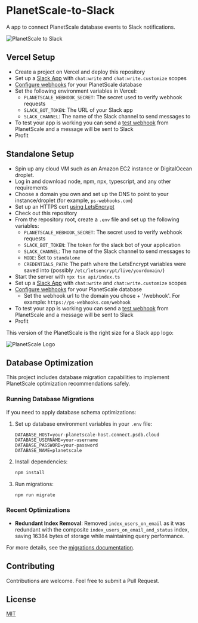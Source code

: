# PlanetScale-to-Slack

A app to connect PlanetScale database events to Slack notifications.

![PlanetScale to Slack](https://github.com/samlambert/planetscale-to-slack/assets/1155781/478d465f-0ca4-4312-a6e3-944bae6612ae)

## Vercel Setup

- Create a project on Vercel and deploy this repository
- Set up a [Slack App](https://api.slack.com/quickstart) with `chat:write` and `chat:write.customize` scopes
- [Configure webhooks](https://planetscale.com/docs/concepts/webhooks) for your PlanetScale database
- Set the following environment variables in Vercel:
  - `PLANETSCALE_WEBHOOK_SECRET`: The secret used to verify webhook requests
  - `SLACK_BOT_TOKEN`: The URL of your Slack app
  - `SLACK_CHANNEL`: The name of the Slack channel to send messages to
- To test your app is working you can send a [test webhook](https://planetscale.com/docs/concepts/webhooks#setting-up-a-webhook-in-planetscale) from PlanetScale and a message will be sent to Slack
- Profit

## Standalone Setup

- Spin up any cloud VM such as an Amazon EC2 instance or DigitalOcean droplet.
- Log in and download node, npm, npx, typescript, and any other requirements
- Choose a domain you own and set up the DNS to point to your instance/droplet (for example, `ps-webhooks.com`)
- Set up an HTTPS cert [using LetsEncrypt](https://itnext.io/node-express-letsencrypt-generate-a-free-ssl-certificate-and-run-an-https-server-in-5-minutes-a730fbe528ca)
- Check out this repository
- From the repository root, create a `.env` file and set up the following variables:
  - `PLANETSCALE_WEBHOOK_SECRET`: The secret used to verify webhook requests
  - `SLACK_BOT_TOKEN`: The token for the slack bot of your application
  - `SLACK_CHANNEL`: The name of the Slack channel to send messages to
  - `MODE`: Set to `standalone`
  - `CREDENTIALS_PATH`: The path where the LetsEncrypt variables were saved into (possibly `/etc/letsencrypt/live/yourdomain/`)
- Start the server with `npx tsx api/index.ts`
- Set up a [Slack App](https://api.slack.com/quickstart) with `chat:write` and `chat:write.customize` scopes
- [Configure webhooks](https://planetscale.com/docs/concepts/webhooks) for your PlanetScale database
  - Set the webhook url to the domain you chose + '/webhook'. For example: `https://ps-webhooks.com/webhook`
- To test your app is working you can send a [test webhook](https://planetscale.com/docs/concepts/webhooks#setting-up-a-webhook-in-planetscale) from PlanetScale and a message will be sent to Slack
- Profit

This version of the PlanetScale is the right size for a Slack app logo:

![PlanetScale Logo](misc/PlanetScale_logo.png)

## Database Optimization

This project includes database migration capabilities to implement PlanetScale optimization recommendations safely.

### Running Database Migrations

If you need to apply database schema optimizations:

1. Set up database environment variables in your `.env` file:
   ```
   DATABASE_HOST=your-planetscale-host.connect.psdb.cloud
   DATABASE_USERNAME=your-username
   DATABASE_PASSWORD=your-password
   DATABASE_NAME=planetscale
   ```

2. Install dependencies:
   ```bash
   npm install
   ```

3. Run migrations:
   ```bash
   npm run migrate
   ```

### Recent Optimizations

- **Redundant Index Removal**: Removed `index_users_on_email` as it was redundant with the composite `index_users_on_email_and_status` index, saving 16384 bytes of storage while maintaining query performance.

For more details, see the [migrations documentation](migrations/README.md).

## Contributing

Contributions are welcome. Feel free to submit a Pull Request.

## License

[MIT](https://choosealicense.com/licenses/mit/)
